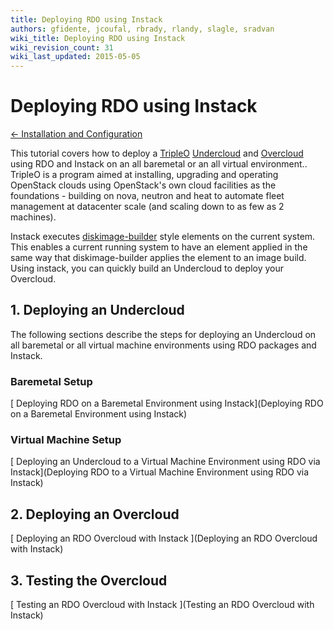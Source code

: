 ```yaml
---
title: Deploying RDO using Instack
authors: gfidente, jcoufal, rbrady, rlandy, slagle, sradvan
wiki_title: Deploying RDO using Instack
wiki_revision_count: 31
wiki_last_updated: 2015-05-05
---
```


# Deploying RDO using Instack

[ ← Installation and Configuration](Install)

This tutorial covers how to deploy a [TripleO](https://wiki.openstack.org/wiki/TripleO) [Undercloud](http://docs.openstack.org/developer/tripleo-incubator/devtest_undercloud.html) and [Overcloud](http://docs.openstack.org/developer/tripleo-incubator/devtest_overcloud.html) using RDO and Instack on an all baremetal or an all virtual environment.. TripleO is a program aimed at installing, upgrading and operating OpenStack clouds using OpenStack's own cloud facilities as the foundations - building on nova, neutron and heat to automate fleet management at datacenter scale (and scaling down to as few as 2 machines).

Instack executes [diskimage-builder](https://github.com/openstack/diskimage-builder) style elements on the current system. This enables a current running system to have an element applied in the same way that diskimage-builder applies the element to an image build. Using instack, you can quickly build an Undercloud to deploy your Overcloud.

## 1. Deploying an Undercloud

The following sections describe the steps for deploying an Undercloud on all baremetal or all virtual machine environments using RDO packages and Instack.

### Baremetal Setup

[ Deploying RDO on a Baremetal Environment using Instack](Deploying RDO on a Baremetal Environment using Instack)

### Virtual Machine Setup

[ Deploying an Undercloud to a Virtual Machine Environment using RDO via Instack](Deploying RDO to a Virtual Machine Environment using RDO via Instack)

## 2. Deploying an Overcloud

[ Deploying an RDO Overcloud with Instack ](Deploying an RDO Overcloud with Instack)

## 3. Testing the Overcloud

[ Testing an RDO Overcloud with Instack ](Testing an RDO Overcloud with Instack)
